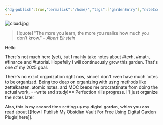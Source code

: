 ```yaml
---
{"dg-publish":true,"permalink":"/home/","tags":["gardenEntry"],"noteIcon":"1","created":"2025-01-01T23:45:07.235+08:00","updated":"2025-01-22T22:26:44.223+08:00"}
---
```


![cloud.jpg](/img/user/assets/cloud.jpg)

> [!quote]
>"The more you learn, the more you realize how much you don’t know."
– _Albert Einstein_

Hello.

There's not much here (yet), but I mainly take notes about #tech, #math, #finance and #tutorial. Hopefully I will continuously grow this garden. That's one of my 2025 goal.

There's no exact organization right now, since I don't even have much notes to be organized. Being too deep on organizing with using methods like zettelkasten, atomic notes, and MOC keeps me procrastinate from doing the actual work, ==write and study!== Perfection kills progress. I'll just organize the notes later.

Also, this is my second time setting up my digital garden, which you can read about [[How I Publish My Obsidian Vault For Free Using Digital Garden Plugin\|here]]. 

